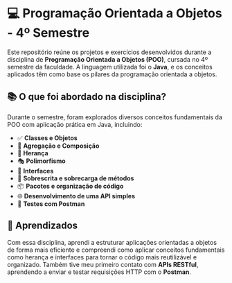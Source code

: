 # 💻 Programação Orientada a Objetos - 4º Semestre

Este repositório reúne os projetos e exercícios desenvolvidos durante a disciplina de **Programação Orientada a Objetos (POO)**, cursada no 4º semestre da faculdade. A linguagem utilizada foi o **Java**, e os conceitos aplicados têm como base os pilares da programação orientada a objetos.

## 📚 O que foi abordado na disciplina?

Durante o semestre, foram explorados diversos conceitos fundamentais da POO com aplicação prática em Java, incluindo:

- ✅ **Classes e Objetos**
- 🧱 **Agregação e Composição**
- 🧬 **Herança**
- 🎭 **Polimorfismo**
- 🔌 **Interfaces**
- 🔄 **Sobrescrita e sobrecarga de métodos**
- 📦 **Pacotes e organização de código**
- 🌐 **Desenvolvimento de uma API simples**
- 🧪 **Testes com Postman**

## 🧠 Aprendizados

Com essa disciplina, aprendi a estruturar aplicações orientadas a objetos de forma mais eficiente e compreendi como aplicar conceitos fundamentais como herança e interfaces para tornar o código mais reutilizável e organizado. Também tive meu primeiro contato com **APIs RESTful**, aprendendo a enviar e testar requisições HTTP com o **Postman**.
